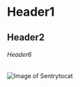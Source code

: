 # Header1
## Header2
###### Header6

![Image of Sentrytocat](https://octodex.github.com/images/Sentrytocat_octodex.jpg)
